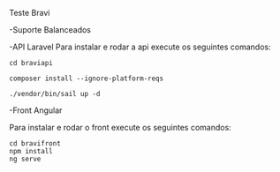 
Teste Bravi

-Suporte Balanceados

-API Laravel
Para instalar e rodar a api execute os seguintes comandos:

    cd braviapi
    
    composer install --ignore-platform-reqs
  
    ./vendor/bin/sail up -d

-Front Angular

Para instalar e rodar o front execute os seguintes comandos:

    cd bravifront
    npm install
    ng serve
